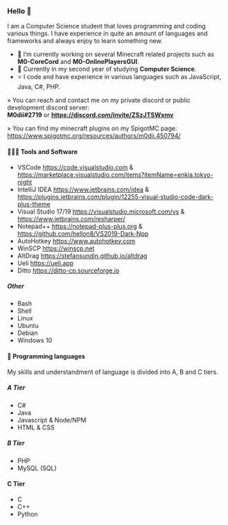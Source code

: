 ### Hello 👋

I am a Computer Science student that loves programming and coding various things.
I have experience in quite an amount of languages and frameworks and always enjoy to learn something new.

- 🔭 I’m currently working on several Minecraft related projects such as **M0-CoreCord** and **M0-OnlinePlayersGUI**.
- 🌱 Currently in my second year of studying **Computer Science**.
- ⭐ I code and have experience in various languages such as JavaScript, Java, C#, PHP.

» You can reach and contact me on my private discord or public development discord server:  
**M0dii#2719** or **https://discord.com/invite/ZSzJTSWxmv**

» You can find my minecraft plugins on my SpigotMC page:  
https://www.spigotmc.org/resources/authors/m0dii.450794/

#### 👨🏻‍💻 Tools and Software 

- VSCode https://code.visualstudio.com & https://marketplace.visualstudio.com/items?itemName=enkia.tokyo-night
- IntelliJ IDEA https://www.jetbrains.com/idea & https://plugins.jetbrains.com/plugin/12255-visual-studio-code-dark-plus-theme
- Visual Studio 17/19 https://visualstudio.microsoft.com/vs & https://www.jetbrains.com/resharper/
- Notepad++ https://notepad-plus-plus.org & https://github.com/hellon8/VS2019-Dark-Npp
- AutoHotkey https://www.autohotkey.com
- WinSCP https://winscp.net
- AltDrag https://stefansundin.github.io/altdrag
- Ueli https://ueli.app
- Ditto https://ditto-cp.sourceforge.io

##### Other

- Bash
- Shell
- Linux
- Ubuntu
- Debian
- Windows 10

#### 🧩 Programming languages

My skills and understandment of language is divided into A, B and C tiers.

##### A Tier
- C#
- Java
- Javascript & Node/NPM
- HTML & CSS

##### B Tier
- PHP
- MySQL (SQL)

#### C Tier
- C
- C++
- Python
